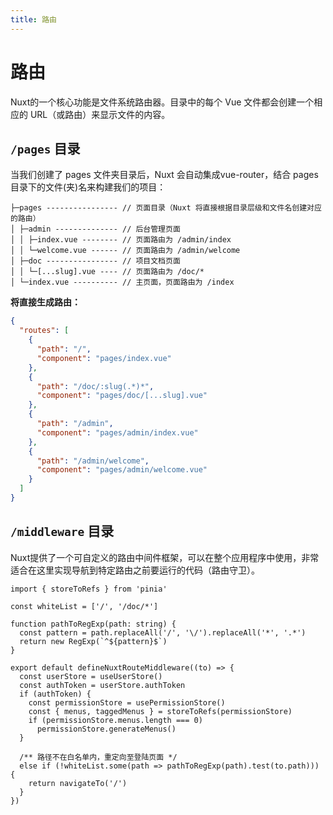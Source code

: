 ```yaml
---
title: 路由
---
```


# 路由  

Nuxt的一个核心功能是文件系统路由器。目录中的每个 Vue 文件都会创建一个相应的 URL（或路由）来显示文件的内容。  

## `/pages` 目录  
当我们创建了 pages 文件夹目录后，Nuxt 会自动集成vue-router，结合 pages 目录下的文件(夹)名来构建我们的项目：  
```
├─pages ---------------- // 页面目录（Nuxt 将直接根据目录层级和文件名创建对应的路由）
│ ├─admin -------------- // 后台管理页面
│ │ ├─index.vue -------- // 页面路由为 /admin/index
│ │ └─welcome.vue ------ // 页面路由为 /admin/welcome
│ ├─doc ---------------- // 项目文档页面
│ │ └─[...slug].vue ---- // 页面路由为 /doc/*
│ └─index.vue ---------- // 主页面，页面路由为 /index
```
**将直接生成路由：**  
```json
{
  "routes": [
    {
      "path": "/",
      "component": "pages/index.vue"
    },
    {
      "path": "/doc/:slug(.*)*",
      "component": "pages/doc/[...slug].vue"
    },
    {
      "path": "/admin",
      "component": "pages/admin/index.vue"
    },
    {
      "path": "/admin/welcome",
      "component": "pages/admin/welcome.vue"
    }
  ]
}
```

## `/middleware` 目录  
Nuxt提供了一个可自定义的路由中间件框架，可以在整个应用程序中使用，非常适合在这里实现导航到特定路由之前要运行的代码（路由守卫）。  
```ts{}[@/middleware/auth.global.ts]
import { storeToRefs } from 'pinia'

const whiteList = ['/', '/doc/*']

function pathToRegExp(path: string) {
  const pattern = path.replaceAll('/', '\/').replaceAll('*', '.*')
  return new RegExp(`^${pattern}$`)
}

export default defineNuxtRouteMiddleware((to) => {
  const userStore = useUserStore()
  const authToken = userStore.authToken
  if (authToken) {
    const permissionStore = usePermissionStore()
    const { menus, taggedMenus } = storeToRefs(permissionStore)
    if (permissionStore.menus.length === 0)
      permissionStore.generateMenus()
  }

  /** 路径不在白名单内，重定向至登陆页面 */
  else if (!whiteList.some(path => pathToRegExp(path).test(to.path))) {
    return navigateTo('/')
  }
})

```

